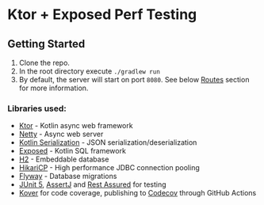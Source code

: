 # Ktor + Exposed Perf Testing

## Getting Started

1. Clone the repo.
2. In the root directory execute `./gradlew run`
3. By default, the server will start on port `8080`. See below [Routes](#routes) section for more information.

### Libraries used:

- [Ktor](https://github.com/ktorio/ktor) - Kotlin async web framework
- [Netty](https://github.com/netty/netty) - Async web server
- [Kotlin Serialization](https://github.com/Kotlin/kotlinx.serialization) - JSON serialization/deserialization
- [Exposed](https://github.com/JetBrains/Exposed) - Kotlin SQL framework
- [H2](https://github.com/h2database/h2database) - Embeddable database
- [HikariCP](https://github.com/brettwooldridge/HikariCP) - High performance JDBC connection pooling
- [Flyway](https://flywaydb.org/) - Database migrations
- [JUnit 5](https://junit.org/junit5/), [AssertJ](http://joel-costigliola.github.io/assertj/)
  and [Rest Assured](http://rest-assured.io/) for testing
- [Kover](https://github.com/Kotlin/kotlinx-kover) for code coverage, publishing
  to [Codecov](https://about.codecov.io/) through GitHub Actions